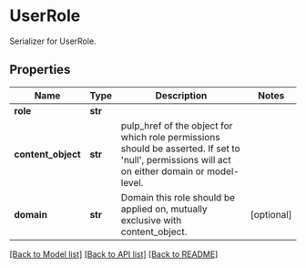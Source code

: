 # UserRole

Serializer for UserRole.
## Properties
Name | Type | Description | Notes
------------ | ------------- | ------------- | -------------
**role** | **str** |  | 
**content_object** | **str** | pulp_href of the object for which role permissions should be asserted. If set to &#39;null&#39;, permissions will act on either domain or model-level. | 
**domain** | **str** | Domain this role should be applied on, mutually exclusive with content_object. | [optional] 

[[Back to Model list]](../README.md#documentation-for-models) [[Back to API list]](../README.md#documentation-for-api-endpoints) [[Back to README]](../README.md)



